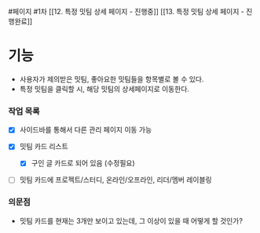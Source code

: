 #페이지 #1차 
[[12. 특정 밋팀 상세 페이지 - 진행중]]
[[13. 특정 밋팀 상세 페이지 - 진행완료]]
# 기능
* 사용자가 제의받은 밋팀, 좋아요한 밋팀들을 항목별로 볼 수 있다.
* 특정 밋팀을 클릭할 시, 해당 밋팀의 상세페이지로 이동한다.


### 작업 목록
* [x] 사이드바를 통해서 다른 관리 페이지 이동 가능
* [x] 밋팀 카드 리스트
	* [x] 구인 글 카드로 되어 있음 (수정필요)
* [ ] 밋팀 카드에 프로젝트/스터디, 온라인/오프라인, 리더/멤버 레이블링


### 의문점
* 밋팀 카드를 현재는 3개만 보이고 있는데, 그 이상이 있을 때 어떻게 할 것인가?


